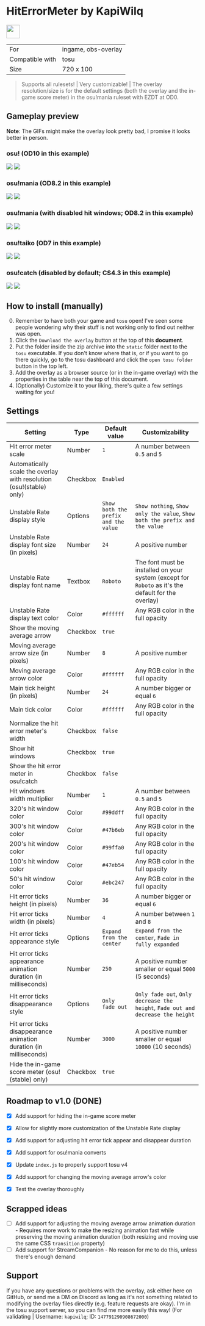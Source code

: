 # HitErrorMeter by KapiWilq

<a href="https://github.com/KapiWilq/HitErrorMeter/releases/latest/download/HitErrorMeter.by.KapiWilq.zip" target="_blank">
    <img height="35" src="https://img.shields.io/badge/Download_the_overlay-67A564?style=for-the-badge" />
</a>

|                 |                     |
| --------------- | ------------------- |
| For             | ingame, obs-overlay |
| Compatible with | tosu                |
| Size            | 720 x 100           |

> Supports all rulesets! | Very customizable! | The overlay resolution/size is for the default settings (both the overlay and the in-game score meter) in the osu!mania ruleset with EZDT at OD0.

## Gameplay preview

**Note**: The GIFs might make the overlay look pretty bad, I promise it looks better in person.

### osu! (OD10 in this example)

<img src=".github/images/osu_ruleset.png">  <img src=".github/gifs/osu_ruleset.gif">

### osu!mania (OD8.2 in this example)

<img src=".github/images/mania_ruleset.png">  <img src=".github/gifs/mania_ruleset.gif">

### osu!mania (with disabled hit windows; OD8.2 in this example)

<img src=".github/images/mania_ruleset_no-hitwindows.png">  <img src=".github/gifs/mania_ruleset_no-hitwindows.gif">

### osu!taiko (OD7 in this example)

<img src=".github/images/taiko_ruleset.png">  <img src=".github/gifs/taiko_ruleset.gif">

### osu!catch (disabled by default; CS4.3 in this example)

<img src=".github/images/catch_ruleset.png">  <img src=".github/gifs/catch_ruleset.gif">

## How to install (manually)

0. Remember to have both your game and `tosu` open! I've seen some people wondering why their stuff is not working only to find out neither was open.
1. Click the `Download the overlay` button at the top of this **document**.
2. Put the folder inside the zip archive into the `static` folder next to the `tosu` executable. If you don't know where that is, or if you want to go there quickly, go to the tosu dashboard and click the `open tosu folder` button in the top left.
3. Add the overlay as a browser source (or in the in-game overlay) with the properties in the table near the top of this document.
4. (Optionally) Customize it to your liking, there's quite a few settings waiting for you!

## Settings

| Setting                                                             | Type     | Default value                        | Customizability                                                                                     |
| ------------------------------------------------------------------- | -------- | ------------------------------------ | --------------------------------------------------------------------------------------------------- |
| Hit error meter scale                                               | Number   | `1`                                  | A number between `0.5` and `5`                                                                      |
| Automatically scale the overlay with resolution (osu!(stable) only) | Checkbox | `Enabled`                            |                                                                                                     |
| Unstable Rate display style                                         | Options  | `Show both the prefix and the value` | `Show nothing`, `Show only the value`, `Show both the prefix and the value`                         |
| Unstable Rate display font size (in pixels)                         | Number   | `24`                                 | A positive number                                                                                   |
| Unstable Rate display font name                                     | Textbox  | `Roboto`                             | The font must be installed on your system (except for `Roboto` as it's the default for the overlay) |
| Unstable Rate display text color                                    | Color    | `#ffffff`                            | Any RGB color in the full opacity                                                                   |
| Show the moving average arrow                                       | Checkbox | `true`                               |                                                                                                     |
| Moving average arrow size (in pixels)                               | Number   | `8`                                  | A positive number                                                                                   |
| Moving average arrow color                                          | Color    | `#ffffff`                            | Any RGB color in the full opacity                                                                   |
| Main tick height (in pixels)                                        | Number   | `24`                                 | A number bigger or equal `6`                                                                        |
| Main tick color                                                     | Color    | `#ffffff`                            | Any RGB color in the full opacity                                                                   |
| Normalize the hit error meter's width                               | Checkbox | `false`                              |                                                                                                     |
| Show hit windows                                                    | Checkbox | `true`                               |                                                                                                     |
| Show the hit error meter in osu!catch                               | Checkbox | `false`                              |                                                                                                     |
| Hit windows width multiplier                                        | Number   | `1`                                  | A number between `0.5` and `5`                                                                      |
| 320's hit window color                                              | Color    | `#99ddff`                            | Any RGB color in the full opacity                                                                   |
| 300's hit window color                                              | Color    | `#47b6eb`                            | Any RGB color in the full opacity                                                                   |
| 200's hit window color                                              | Color    | `#99ffa0`                            | Any RGB color in the full opacity                                                                   |
| 100's hit window color                                              | Color    | `#47eb54`                            | Any RGB color in the full opacity                                                                   |
| 50's hit window color                                               | Color    | `#ebc247`                            | Any RGB color in the full opacity                                                                   |
| Hit error ticks height (in pixels)                                  | Number   | `36`                                 | A number bigger or equal `6`                                                                        |
| Hit error ticks width (in pixels)                                   | Number   | `4`                                  | A number between `1` and `8`                                                                        |
| Hit error ticks appearance style                                    | Options  | `Expand from the center`             | `Expand from the center`, `Fade in fully expanded`                                                  |
| Hit error ticks appearance animation duration (in milliseconds)     | Number   | `250`                                | A positive number smaller or equal `5000` (5 seconds)                                               |
| Hit error ticks disappearance style                                 | Options  | `Only fade out`                      | `Only fade out`, `Only decrease the height`, `Fade out and decrease the height`                     |
| Hit error ticks disappearance animation duration (in milliseconds)  | Number   | `3000`                               | A positive number smaller or equal `10000` (10 seconds)                                             |
| Hide the in-game score meter (osu!(stable) only)                    | Checkbox | `true`                               |                                                                                                     |

## Roadmap to v1.0 (DONE)
- [X] Add support for hiding the in-game score meter
- [X] Allow for slightly more customization of the Unstable Rate display
- [X] Add support for adjusting hit error tick appear and disappear duration
- [X] Add support for osu!mania converts
- [X] Update `index.js` to properly support tosu v4
- [X] Add support for changing the moving average arrow's color
- [X] Test the overlay thoroughly


## Scrapped ideas
- [ ] Add support for adjusting the moving average arrow animation duration - Requires more work to make the resizing animation fast while preserving the moving animation duration (both resizing and moving use the same CSS `transition` property)
- [ ] Add support for StreamCompanion - No reason for me to do this, unless there's enough demand

## Support

If you have any questions or problems with the overlay, ask either here on GitHub, or send me a DM on Discord as long as it's not something related to modifying the overlay files directly (e.g. feature requests are okay). I'm in the tosu support server, so you can find me more easily this way! (For validating | Username: `kapiwilq`; ID: `147791290908672000`)
